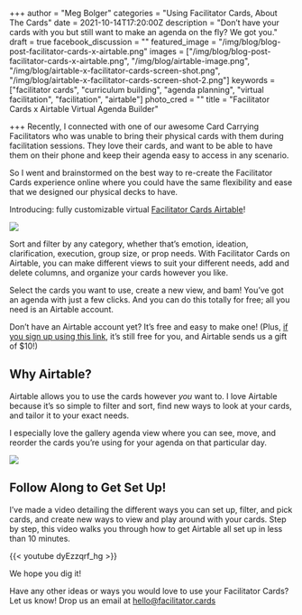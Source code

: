 +++
author = "Meg Bolger"
categories = "Using Facilitator Cards, About The Cards"
date = 2021-10-14T17:20:00Z
description = "Don’t have your cards with you but still want to make an agenda on the fly? We got you."
draft = true
facebook_discussion = ""
featured_image = "/img/blog/blog-post-facilitator-cards-x-airtable.png"
images = ["/img/blog/blog-post-facilitator-cards-x-airtable.png", "/img/blog/airtable-image.png", "/img/blog/airtable-x-facilitator-cards-screen-shot.png", "/img/blog/airtable-x-facilitator-cards-screen-shot-2.png"]
keywords = ["facilitator cards", "curriculum building", "agenda planning", "virtual facilitation", "facilitation", "airtable"]
photo_cred = ""
title = "Facilitator Cards x Airtable Virtual Agenda Builder"

+++
Recently, I connected with one of our awesome Card Carrying Facilitators who was unable to bring their physical cards with them during facilitation sessions. They love their cards, and want to be able to have them on their phone and keep their agenda easy to access in any scenario.

So I went and brainstormed on the best way to re-create the Facilitator Cards experience online where you could have the same flexibility and ease that we designed our physical decks to have.

Introducing: fully customizable virtual [Facilitator Cards Airtable](https://airtable.com/shr8WMouPtK0l2yVK/tblNmC8JOmxwiR8sU)!

![](/img/blog/airtable-image.png)

Sort and filter by any category, whether that’s emotion, ideation, clarification, execution, group size, or prop needs. With Facilitator Cards on Airtable, you can make different views to suit your different needs, add and delete columns, and organize your cards however you like.

Select the cards you want to use, create a new view, and bam! You’ve got an agenda with just a few clicks. And you can do this totally for free; all you need is an Airtable account.

Don’t have an Airtable account yet? It’s free and easy to make one! (Plus, [if you sign up using this link](https://airtable.com/invite/r/SfqPiwTs), it’s still free for you, and Airtable sends us a gift of $10!)

## Why Airtable?

Airtable allows you to use the cards however _you_ want to. I love Airtable because it’s so simple to filter and sort, find new ways to look at your cards, and tailor it to your exact needs.

I especially love the gallery agenda view where you can see, move, and reorder the cards you’re using for your agenda on that particular day.

![](/img/blog/airtable-x-facilitator-cards-screen-shot-2.png)

## Follow Along to Get Set Up!

I’ve made a video detailing the different ways you can set up, filter, and pick cards, and create new ways to view and play around with your cards. Step by step, this video walks you through how to get Airtable all set up in less than 10 minutes.

{{< youtube dyEzzqrf_hg >}}

We hope you dig it!

Have any other ideas or ways you would love to use your Facilitator Cards? Let us know! Drop us an email at hello@facilitator.cards